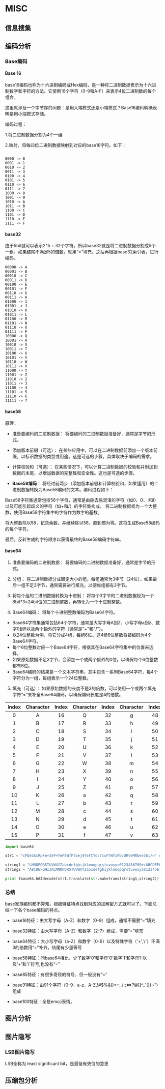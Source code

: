 # MISC

## 信息搜集

## 编码分析
### Base编码
#### Base 16
base16编码也称为十六进制编码或Hex编码，是一种将二进制数据表示为十六进制数字和字符的方法。它使用16个字符（0-9和A-F）来表示4位二进制数的每个组合。

这里就涉及一个字节序的问题：是用大端模式还是小端模式？Base16编码明确表明是用小端模式存储。

编码过程：

1.将二进制数据分割为4个一组

2.映射，将每四位二进制数据映射到对应的base16字符。如下：

```

0000 -> 0
0001 -> 1
0010 -> 2
0011 -> 3
0100 -> 4
0101 -> 5
0110 -> 6
0111 -> 7
1000 -> 8
1001 -> 9
1010 -> A
1011 -> B
1100 -> C
1101 -> D
1110 -> E
1111 -> F
```
#### base32
由于5bit就可以表示2^5 = 32个字符。所以base32就是将二进制数据分割成5个一组，如果结尾不满足5的倍数，就用“=”填充，之后再根据base32索引表，进行编码。

```
00000 -> A
00001 -> B
00010 -> C
00011 -> D
00100 -> E
00101 -> F
00110 -> G
00111 -> H
01000 -> I
01001 -> J
01010 -> K
01011 -> L
01100 -> M
01101 -> N
01110 -> O
01111 -> P
10000 -> Q
10001 -> R
10010 -> S
10011 -> T
10100 -> U
10101 -> V
10110 -> W
10111 -> X
11000 -> Y
11001 -> Z
11010 -> 2
11011 -> 3
11100 -> 4
11101 -> 5
11110 -> 6
11111 -> 7
```


#### base58
原理：

- 准备要编码的二进制数据： 将要编码的二进制数据准备好，通常是字节的形式。

- 添加版本前缀（可选）： 在某些应用中，可以在二进制数据前添加一个版本前缀，以标识数据的类型或用途。这是可选的步骤，具体取决于编码的需求。

- 计算校验和（可选）： 在某些情况下，可以计算二进制数据的校验和并附加到数据的末尾，以增加数据的完整性和安全性。这也是可选的步骤。

- **Base58编码**： 将经过前两步（添加版本前缀和计算校验和，如果适用）的二进制数据转换为Base58编码的文本。编码过程如下：

Base58字符集通常包括58个字符，通常是由除去易混淆的字符（如0、O、I和l）以及可能引起歧义的字符（如+和/）的字符集构成。
将二进制数据视为一个大整数，使用Base58字符集中的字符作为数字的基数。

将大整数除以58，记录余数，并继续除以58，直到商为零。这将生成Base58编码的每个字符。

最后，反转生成的字符顺序以获得最终的Base58编码字符串。



#### base64
1. 准备要编码的二进制数据： 将要编码的二进制数据准备好，通常是字节的形式。

2. 分组： 将二进制数据分成固定大小的组，每组通常为3字节（24位）。如果最后一组不足3字节，通常需要进行填充，以便每组都有3字节。

3. 将每个组的二进制数据转换为十进制： 将每个3字节的二进制数据视为一个8bit*3=24bit位的二进制整数，再转化为一个十进制整数。

4. Base64编码： 将每个十进制整数编码为Base64字符。

- Base64字符集通常包括64个字符，通常是大写字母A到Z、小写字母a到z、数字0到9以及两个额外的字符（通常是"+"和"/"）。
- 以24位整数为例，将它分成4组，每组6位。这4组6位整数将被编码为4个Base64字符。
- 每个6位整数对应一个Base64字符，根据其在Base64字符集中的位置来选择。
- 如果原始数据不足3字节，会添加一个或两个额外的0位，以确保每个6位整数都有6位。
- Base64编码的结果是一个文本字符串，其中包含一系列Base64字符，每4个字符分为一组，每组表示一个24位整数。
5. 填充（可选）： 如果原始数据的长度不是3的倍数，可以使用一个或两个填充字符“=”来补全Base64编码，以确保编码长度是4的倍数。


|  Index  |  Character  |  Index  |  Character  |  Index  |  Character  |  Index  |  Character  |
|:-------:|:-----------:|:-------:|:-----------:|:-------:|:-----------:|:-------:|:-----------:|
|    0    |      A      |   16    |      Q      |   32    |      g      |   48    |      w      |
|    1    |      B      |   17    |      R      |   33    |      h      |   49    |      x      |
|    2    |      C      |   18    |      S      |   34    |      i      |   50    |      y      |
|    3    |      D      |   19    |      T      |   35    |      j      |   51    |      z      |
|    4    |      E      |   20    |      U      |   36    |      k      |   52    |      0      |
|    5    |      F      |   21    |      V      |   37    |      l      |   53    |      1      |
|    6    |      G      |   22    |      W      |   38    |      m      |   54    |      2      |
|    7    |      H      |   23    |      X      |   39    |      n      |   55    |      3      |
|    8    |      I      |   24    |      Y      |   40    |      o      |   56    |      4      |
|    9    |      J      |   25    |      Z      |   41    |      p      |   57    |      5      |
|   10    |      K      |   26    |      a      |   42    |      q      |   58    |      6      |
|   11    |      L      |   27    |      b      |   43    |      r      |   59    |      7      |
|   12    |      M      |   28    |      c      |   44    |      s      |   60    |      8      |
|   13    |      N      |   29    |      d      |   45    |      t      |   61    |      9      |
|   14    |      O      |   30    |      e      |   46    |      u      |   62    |      +      |
|   15    |      P      |   31    |      f      |   47    |      v      |   63    |      /      |


```python
import base64
 
str1 = "cPQebAcRp+n+ZeP+YePEWfP7bej4YefCYd/7cuP7WfcPb/URYeMRbesObi/=" # 待解密的base64编码
 
string1 = "LMNOPQRSTUVWXYZabcdefghijklmnopqrstuvwxyz0123456789+/ABCDEFGHIJK"    #替换的表
string2 = "ABCDEFGHIJKLMNOPQRSTUVWXYZabcdefghijklmnopqrstuvwxyz0123456789+/"
 
print (base64.b64decode(str1.translate(str.maketrans(string1,string2))))
```


### 总结
base家族编码都不算难，根据特征特点找到对应的加解密方式就可以了。下面总结一下各个base编码的特点。

- base16特征：由大写字母（A-Z）和数字（0-9）组成，通常不需要“=”填充

- base32特征：由大写字母（A-Z）和数字（2-7）组成，需要“=”填充

- base64特征：大小写字母（a-Z）和数字（0-9）以及特殊字符（'+','/'）不满3的倍数用“=”补齐，结尾有少量等号

- base58特征：同base64相比，少了数字‘0’和字母‘O'数字’1‘和字母’I‘以及'+'和'/'符号,也没有“=”

- base85特征：有很多奇怪的符号，但一般没有“=”

- base91特征：由91个字符（0-9，a-z，A-Z,!#$%&()*+,./:;<=>?@[]^_`{|}~”）组成

- base100特征：全是emoji表情。
## 图片分析





## 图片隐写
### LSB图片隐写

LSB全称为 least significant bit，是最低有效位的意思


## 压缩包分析

